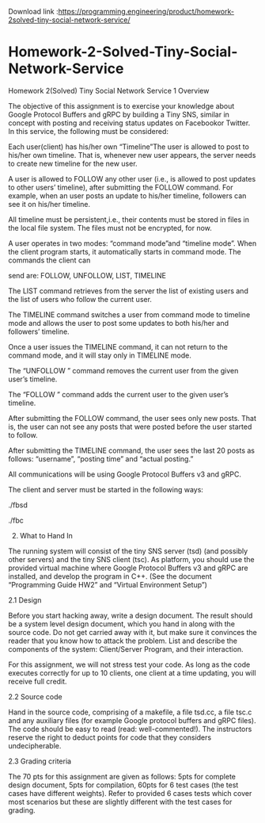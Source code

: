 Download link :https://programming.engineering/product/homework-2solved-tiny-social-network-service/

# Homework-2-Solved-Tiny-Social-Network-Service
Homework 2(Solved) Tiny Social Network Service
1 Overview

The objective of this assignment is to exercise your knowledge about Google Protocol Buffers and gRPC by building a Tiny SNS, similar in concept with posting and receiving status updates on Facebook​or​ Twitter. In this service, the following must be considered:

Each user(client) has his/her own “​Timeline​”The user is allowed to post to his/her own timeline. That is, whenever new user appears, the server needs to create new timeline for the new user.

A user is allowed to FOLLOW​ any​ other user (i​.e., is allowed to post updates to other users’ timeline), after submitting the FOLLOW command. For example, when an user posts an update to his/her timeline, followers can see it on his/her timeline.

All timeline must be persistent​​,i.e., their contents must be stored in files in the local file system. The files must not be encrypted, for now.

A user operates in two modes: “​command mode​”and “​timeline mode​”. When the client program starts, it automatically starts in command mode. The commands the client can

send are: FOLLOW,​ UNFOLLOW, LIST, TIMELINE

The LIST​ command retrieves from the server the list of existing users and the list of users who follow the current user.

The TIMELINE​ command switches a user from command mode to timeline mode and allows the user to post some updates to both his/her and followers’ timeline.

Once a user issues the TIMELINE command, it can not return to the command mode, and it will stay only in TIMELINE mode.

The “​UNFOLLOW <username>​​” command removes the current user from the given user’s timeline.


The “​FOLLOW <username>​” command adds the current user to the given user’s timeline.

After submitting the FOLLOW command, the user sees only new posts. That is, the user can not see any posts that were posted before the user started to follow.

After submitting the TIMELINE command, the user sees the last 20 posts as follows: “username”, “posting time” and “actual posting.”

All communications will be using Google Protocol Buffers v3 and gRPC.

The client and server must be started in the following ways:

./fbsd <port>

./fbc <hostname> <port> <username>

2. What to Hand In

The running system will consist of the tiny SNS server (tsd) (and possibly other servers) and the tiny SNS client (tsc). As platform, you should use the provided virtual machine where Google Protocol Buffers v3 and gRPC are installed, and develop the program in C++. (See the document “Programming Guide HW2” and “Virtual Environment Setup”)

2.1 Design

Before you start hacking away, write a design document. The result should be a system level design document, which you hand in along with the source code. Do not get carried away with it, but make sure it convinces the reader that you know how to attack the problem. List and describe the components of the system: Client/Server Program, and their interaction.

For this assignment, we will not stress test your code. As long as the code executes correctly for up to 10 clients, one client at a time updating, you will receive full credit.


2.2 ​Source code

Hand in the source code, comprising of a makefile, a file tsd.cc, a file tsc.c and any auxiliary files (for example Google protocol buffers and gRPC files). The code should be easy to read (read: well-commented!). The instructors reserve the right to deduct points for code that they considers undecipherable.

2.3 ​Grading criteria

The 70 pts for this assignment are given as follows: 5pts for complete design document, 5pts for compilation, 60pts for 6 test cases (the test cases have different weights). Refer to provided 6 cases tests which cover most scenarios but these are slightly different with the test cases for grading.
